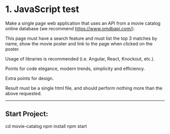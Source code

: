 # 1. JavaScript test

Make a single page web application that uses an API from a movie catalog online database (we recommend https://www.omdbapi.com/).

This page must have a search feature and must list the top 3 matches by name, show the movie poster and link to the page when clicked on the poster.

Usage of libraries is recommended (i.e. Angular, React, Knockout, etc.).

Points for code elegance, modern trends, simplicity and efficiency.

Extra points for design.

Result must be a single html file, and should perform nothing more than the above requested.

---------------------------------------------------------------------------------------

## Start Project:

cd movie-catalog
npm install
npm start